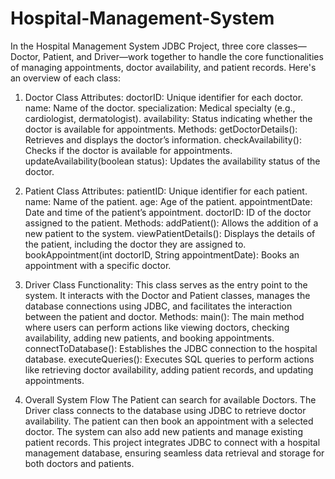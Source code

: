 # Hospital-Management-System

In the Hospital Management System JDBC Project, three core classes—Doctor, Patient, and Driver—work together to handle the core functionalities of managing appointments, doctor availability, and patient records. Here's an overview of each class:

  1. Doctor Class
Attributes:
doctorID: Unique identifier for each doctor.
name: Name of the doctor.
specialization: Medical specialty (e.g., cardiologist, dermatologist).
availability: Status indicating whether the doctor is available for appointments.
Methods:
getDoctorDetails(): Retrieves and displays the doctor’s information.
checkAvailability(): Checks if the doctor is available for appointments.
updateAvailability(boolean status): Updates the availability status of the doctor.

  2. Patient Class
Attributes:
patientID: Unique identifier for each patient.
name: Name of the patient.
age: Age of the patient.
appointmentDate: Date and time of the patient’s appointment.
doctorID: ID of the doctor assigned to the patient.
Methods:
addPatient(): Allows the addition of a new patient to the system.
viewPatientDetails(): Displays the details of the patient, including the doctor they are assigned to.
bookAppointment(int doctorID, String appointmentDate): Books an appointment with a specific doctor.

  3. Driver Class
Functionality:
This class serves as the entry point to the system. It interacts with the Doctor and Patient classes, manages the database connections using JDBC, and facilitates the interaction between the patient and doctor.
Methods:
main(): The main method where users can perform actions like viewing doctors, checking availability, adding new patients, and booking appointments.
connectToDatabase(): Establishes the JDBC connection to the hospital database.
executeQueries(): Executes SQL queries to perform actions like retrieving doctor availability, adding patient records, and updating appointments.
  
  4. Overall System Flow
The Patient can search for available Doctors.
The Driver class connects to the database using JDBC to retrieve doctor availability.
The patient can then book an appointment with a selected doctor.
The system can also add new patients and manage existing patient records.
This project integrates JDBC to connect with a hospital management database, ensuring seamless data retrieval and storage for both doctors and patients.
